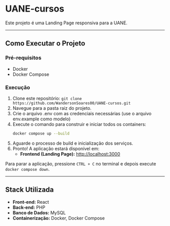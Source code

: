 # UANE-cursos

Este projeto é uma Landing Page responsiva para a UANE.

---

## Como Executar o Projeto

### Pré-requisitos

* Docker
* Docker Compose

### Execução

1.  Clone este repositório:
`git clone https://github.com/WandersonSoares00/UANE-cursos.git`
2.  Navegue para a pasta raiz do projeto.
3.  Crie o arquivo .env com as credenciais necessárias (use o arquivo env.example como modelo)
4.  Execute o comando para construir e iniciar todos os containers:
    ```bash
    docker compose up --build
    ```
5.  Aguarde o processo de build e inicialização dos serviços.
6.  Pronto! A aplicação estará disponível em:
    * **Frontend (Landing Page):** [http://localhost:3000](http://localhost:3000)

Para parar a aplicação, pressione `CTRL + C` no terminal e depois execute `docker compose down`.

---
## Stack Utilizada

* **Front-end:** React
* **Back-end:** PHP
* **Banco de Dados:** MySQL
* **Containerização:** Docker, Docker Compose
